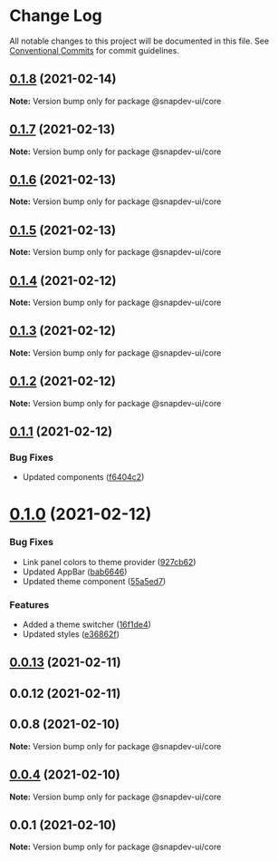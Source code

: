 # Change Log

All notable changes to this project will be documented in this file.
See [Conventional Commits](https://conventionalcommits.org) for commit guidelines.

## [0.1.8](https://github.com/qualipsolutions/snapdev-ui/compare/@snapdev-ui/core@0.1.7...@snapdev-ui/core@0.1.8) (2021-02-14)

**Note:** Version bump only for package @snapdev-ui/core





## [0.1.7](https://github.com/qualipsolutions/snapdev-ui/compare/@snapdev-ui/core@0.1.6...@snapdev-ui/core@0.1.7) (2021-02-13)

**Note:** Version bump only for package @snapdev-ui/core





## [0.1.6](https://github.com/qualipsolutions/snapdev-ui/compare/@snapdev-ui/core@0.1.5...@snapdev-ui/core@0.1.6) (2021-02-13)

**Note:** Version bump only for package @snapdev-ui/core





## [0.1.5](https://github.com/qualipsolutions/snapdev-ui/compare/@snapdev-ui/core@0.1.4...@snapdev-ui/core@0.1.5) (2021-02-13)

**Note:** Version bump only for package @snapdev-ui/core





## [0.1.4](https://github.com/qualipsolutions/snapdev-ui/compare/@snapdev-ui/core@0.1.3...@snapdev-ui/core@0.1.4) (2021-02-12)

**Note:** Version bump only for package @snapdev-ui/core





## [0.1.3](https://github.com/qualipsolutions/snapdev-ui/compare/@snapdev-ui/core@0.1.2...@snapdev-ui/core@0.1.3) (2021-02-12)

**Note:** Version bump only for package @snapdev-ui/core





## [0.1.2](https://github.com/qualipsolutions/snapdev-ui/compare/@snapdev-ui/core@0.1.1...@snapdev-ui/core@0.1.2) (2021-02-12)

**Note:** Version bump only for package @snapdev-ui/core





## [0.1.1](https://github.com/qualipsolutions/snapdev-ui/compare/@snapdev-ui/core@0.1.0...@snapdev-ui/core@0.1.1) (2021-02-12)


### Bug Fixes

* Updated components ([f6404c2](https://github.com/qualipsolutions/snapdev-ui/commit/f6404c2cfd43518cfde5c801932390c1679b8c96))





# [0.1.0](https://github.com/qualipsolutions/snapdev-ui/compare/@snapdev-ui/core@0.0.13...@snapdev-ui/core@0.1.0) (2021-02-12)


### Bug Fixes

* Link panel colors to theme provider ([927cb62](https://github.com/qualipsolutions/snapdev-ui/commit/927cb62664efbf39aa3381d360444b957c27c02f))
* Updated AppBar ([bab6646](https://github.com/qualipsolutions/snapdev-ui/commit/bab6646b9e85a6ed40550c4eb15745759deed3d5))
* Updated theme component ([55a5ed7](https://github.com/qualipsolutions/snapdev-ui/commit/55a5ed7d5b418e62bde86b7cc088fd7bd901a10b))


### Features

* Added a theme switcher ([16f1de4](https://github.com/qualipsolutions/snapdev-ui/commit/16f1de4e99713bcc9afa6fbbf1dce5ea987b762b))
* Updated styles ([e36862f](https://github.com/qualipsolutions/snapdev-ui/commit/e36862f1c3f8ff413795037af148750bc50c2526))





## [0.0.13](https://github.com/qualipsolutions/snapdev-ui/compare/@snapdev-ui/core@0.0.4...@snapdev-ui/core@0.0.13) (2021-02-11)



## 0.0.12 (2021-02-11)



## 0.0.8 (2021-02-10)

**Note:** Version bump only for package @snapdev-ui/core





## [0.0.4](https://github.com/qualipsolutions/snapdev-ui/compare/@snapdev-ui/core@0.0.1...@snapdev-ui/core@0.0.4) (2021-02-10)

**Note:** Version bump only for package @snapdev-ui/core





## 0.0.1 (2021-02-10)

**Note:** Version bump only for package @snapdev-ui/core
